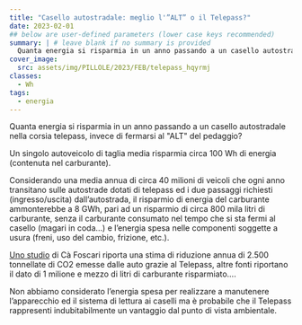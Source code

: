 ```yaml
---
title: "Casello autostradale: meglio l'”ALT” o il Telepass?"
date: 2023-02-01
## below are user-defined parameters (lower case keys recommended)
summary: | # leave blank if no summary is provided
  Quanta energia si risparmia in un anno passando a un casello autostradale nella corsia telepass, invece di fermarsi al "ALT" del pedaggio?
cover_image:
  src: assets/img/PILLOLE/2023/FEB/telepass_hqyrmj
classes: 
  - Wh
tags:
  - energia
---
```


Quanta energia si risparmia in un anno passando a un casello autostradale nella corsia telepass, invece di fermarsi al "ALT" del pedaggio? 

Un singolo autoveicolo di taglia media risparmia circa 100 Wh di energia (contenuta nel carburante).  

Considerando una media annua di circa 40 milioni di veicoli che ogni anno transitano sulle autostrade dotati di telepass ed i due passaggi richiesti (ingresso/uscita) dall’autostrada, il risparmio di energia del carburante ammonterebbe a 8 GWh, pari ad un risparmio di circa 800 mila litri di carburante, senza il carburante consumato nel tempo che si sta fermi al casello (magari in coda…) e l’energia spesa nelle componenti soggette a usura (freni, uso del cambio, frizione, etc.). 

[Uno studio](https://apps.unive.it/server/eventi/40931/Short%20paper_%20Caso%20Telepass_v3.pdf) di Cà Foscari riporta una stima di riduzione annua di 2.500 tonnellate di CO2 emesse dalle auto grazie al Telepass, altre fonti riportano il dato di 1 milione e mezzo di litri di carburante risparmiato…. 

Non abbiamo considerato l’energia spesa per realizzare a manutenere l’apparecchio ed il sistema di lettura ai caselli ma è probabile che il Telepass rappresenti indubitabilmente un vantaggio dal punto di vista ambientale.


<!--
  created 2023-02-01 15:42:54.331047 +0100 CET m=+0.025056917
-->